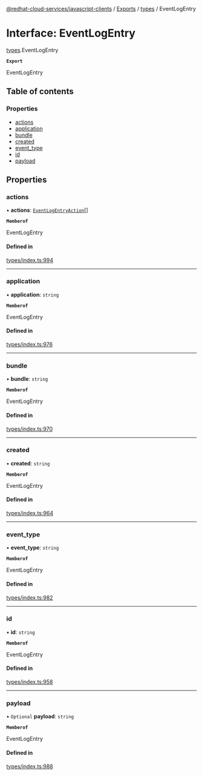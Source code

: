[@redhat-cloud-services/javascript-clients](../README.md) / [Exports](../modules.md) / [types](../modules/types.md) / EventLogEntry

# Interface: EventLogEntry

[types](../modules/types.md).EventLogEntry

**`Export`**

EventLogEntry

## Table of contents

### Properties

- [actions](types.EventLogEntry.md#actions)
- [application](types.EventLogEntry.md#application)
- [bundle](types.EventLogEntry.md#bundle)
- [created](types.EventLogEntry.md#created)
- [event\_type](types.EventLogEntry.md#event_type)
- [id](types.EventLogEntry.md#id)
- [payload](types.EventLogEntry.md#payload)

## Properties

### actions

• **actions**: [`EventLogEntryAction`](types.EventLogEntryAction.md)[]

**`Memberof`**

EventLogEntry

#### Defined in

[types/index.ts:994](https://github.com/RedHatInsights/javascript-clients/blob/main/packages/integrations/types/index.ts#L994)

___

### application

• **application**: `string`

**`Memberof`**

EventLogEntry

#### Defined in

[types/index.ts:976](https://github.com/RedHatInsights/javascript-clients/blob/main/packages/integrations/types/index.ts#L976)

___

### bundle

• **bundle**: `string`

**`Memberof`**

EventLogEntry

#### Defined in

[types/index.ts:970](https://github.com/RedHatInsights/javascript-clients/blob/main/packages/integrations/types/index.ts#L970)

___

### created

• **created**: `string`

**`Memberof`**

EventLogEntry

#### Defined in

[types/index.ts:964](https://github.com/RedHatInsights/javascript-clients/blob/main/packages/integrations/types/index.ts#L964)

___

### event\_type

• **event\_type**: `string`

**`Memberof`**

EventLogEntry

#### Defined in

[types/index.ts:982](https://github.com/RedHatInsights/javascript-clients/blob/main/packages/integrations/types/index.ts#L982)

___

### id

• **id**: `string`

**`Memberof`**

EventLogEntry

#### Defined in

[types/index.ts:958](https://github.com/RedHatInsights/javascript-clients/blob/main/packages/integrations/types/index.ts#L958)

___

### payload

• `Optional` **payload**: `string`

**`Memberof`**

EventLogEntry

#### Defined in

[types/index.ts:988](https://github.com/RedHatInsights/javascript-clients/blob/main/packages/integrations/types/index.ts#L988)
